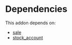 # Dependencies

This addon depends on:

- [sale](https://github.com/bringout/oca-ocb-sale/tree/b79cef0fc454482466e93989011360a14a738822/odoo-bringout-oca-ocb-sale)
- [stock_account](https://github.com/bringout/oca-ocb-accounting/tree/73715ff0fc7df4a3277aebac4dbb68118fc80fe4/odoo-bringout-oca-ocb-stock_account)
